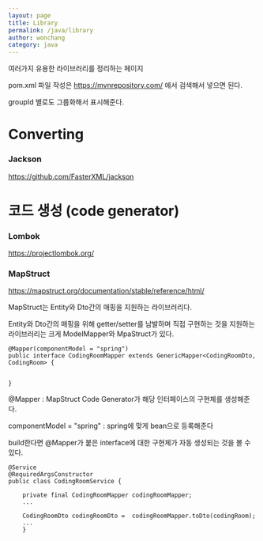 ```yaml
---
layout: page
title: Library
permalink: /java/library
author: wonchang
category: java
---
```


여러가지 유용한 라이브러리를 정리하는 페이지


pom.xml 파일 작성은 https://mvnrepository.com/ 에서 검색해서 넣으면 된다.

groupId 별로도 그룹화해서 표시해준다.






# Converting


### Jackson

https://github.com/FasterXML/jackson





# 코드 생성 (code generator)

### Lombok
https://projectlombok.org/


### MapStruct
https://mapstruct.org/documentation/stable/reference/html/


MapStruct는 Entity와 Dto간의 매핑을 지원하는 라이브러리다.

Entity와 Dto간의 매핑을 위해 getter/setter를 남발하며 직접 구현하는 것을 지원하는 라이브러리는 크게 ModelMapper와 MpaStruct가 있다.

```
@Mapper(componentModel = "spring")
public interface CodingRoomMapper extends GenericMapper<CodingRoomDto, CodingRoom> {


}
```
@Mapper : MapStruct Code Generator가 해당 인터페이스의 구현체를 생성해준다.

componentModel = "spring" : spring에 맞게 bean으로 등록해준다

build한다면 @Mapper가 붙은 interface에 대한 구현체가 자동 생성되는 것을 볼 수 있다.

```
@Service
@RequiredArgsConstructor
public class CodingRoomService {

    private final CodingRoomMapper codingRoomMapper;
    ...
        
    CodingRoomDto codingRoomDto =  codingRoomMapper.toDto(codingRoom);
    ...        
    }
```



